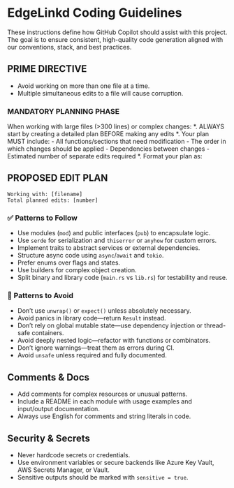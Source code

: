 # EdgeLinkd Coding Guidelines

These instructions define how GitHub Copilot should assist with this project. The goal is to ensure consistent, high-quality code generation aligned with our conventions, stack, and best practices.

## PRIME DIRECTIVE
- Avoid working on more than one file at a time.
- Multiple simultaneous edits to a file will cause corruption.

### MANDATORY PLANNING PHASE
  When working with large files (>300 lines) or complex changes:
  *. ALWAYS start by creating a detailed plan BEFORE making any edits
  *. Your plan MUST include:
    - All functions/sections that need modification
    - The order in which changes should be applied
    - Dependencies between changes
    - Estimated number of separate edits required
  *. Format your plan as:

## PROPOSED EDIT PLAN
	Working with: [filename]
	Total planned edits: [number]

### ✅ Patterns to Follow

- Use modules (`mod`) and public interfaces (`pub`) to encapsulate logic.
- Use `serde` for serialization and `thiserror` or `anyhow` for custom errors.
- Implement traits to abstract services or external dependencies.
- Structure async code using `async`/`await` and `tokio`.
- Prefer enums over flags and states.
- Use builders for complex object creation.
- Split binary and library code (`main.rs` vs `lib.rs`) for testability and reuse.

### 🚫 Patterns to Avoid

- Don’t use `unwrap()` or `expect()` unless absolutely necessary.
- Avoid panics in library code—return `Result` instead.
- Don’t rely on global mutable state—use dependency injection or thread-safe containers.
- Avoid deeply nested logic—refactor with functions or combinators.
- Don’t ignore warnings—treat them as errors during CI.
- Avoid `unsafe` unless required and fully documented.


## Comments & Docs
- Add comments for complex resources or unusual patterns.
- Include a README in each module with usage examples and input/output documentation.
- Always use English for comments and string literals in code.

##  Security & Secrets
- Never hardcode secrets or credentials.
- Use environment variables or secure backends like Azure Key Vault, AWS Secrets Manager, or Vault.
- Sensitive outputs should be marked with `sensitive = true`.